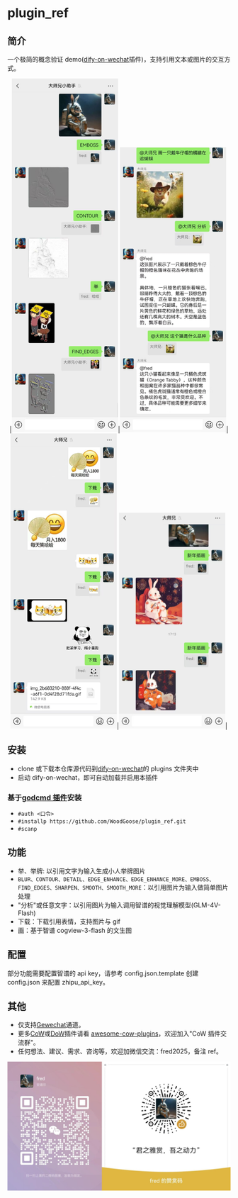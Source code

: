 # plugin_ref

## 简介

一个极简的概念验证 demo([dify-on-wechat](https://github.com/hanfangyuan4396/dify-on-wechat)插件)，支持引用文本或图片的交互方式。

<div align="center">
|<img width="240" src="./images/demo.0.jpg">|<img width="240" src="./images/demo.1.jpg">|<img width="240" src="./images/demo.2.jpg">|<img width="240" src="./images/demo.3.jpg">|
</div>

## 安装

- clone 或下载本仓库源代码到[dify-on-wechat](https://github.com/hanfangyuan4396/dify-on-wechat)的 plugins 文件夹中
- 启动 dify-on-wechat，即可自动加载并启用本插件

### 基于[godcmd 插件](https://github.com/hanfangyuan4396/dify-on-wechat/tree/master/plugins/godcmd)安装

- `#auth <口令>`
- `#installp https://github.com/WoodGoose/plugin_ref.git`
- `#scanp`

## 功能

- 举、举牌: 以引用文字为输入生成小人举牌图片
- `BLUR、CONTOUR、DETAIL、EDGE_ENHANCE、EDGE_ENHANCE_MORE、EMBOSS、FIND_EDGES、SHARPEN、SMOOTH、SMOOTH_MORE`：以引用图片为输入做简单图片处理
- "分析"或任意文字：以引用图片为输入调用智谱的视觉理解模型(GLM-4V-Flash)
- 下载：下载引用表情，支持图片与 gif
- 画：基于智谱 cogview-3-flash 的文生图

## 配置

部分功能需要配置智谱的 api key，请参考 config.json.template 创建 config.json 来配置 zhipu_api_key。

## 其他

- 仅支持[Gewechat](https://github.com/hanfangyuan4396/dify-on-wechat/blob/master/docs/gewechat/README.md)通道。
- 更多[CoW](https://github.com/zhayujie/chatgpt-on-wechat)或[DoW](https://github.com/hanfangyuan4396/dify-on-wechat)插件请看 [awesome-cow-plugins](https://github.com/WoodGoose/awesome-cow-plugins)，欢迎加入"CoW 插件交流群"。
- 任何想法、建议、需求、咨询等，欢迎加微信交流：fred2025，备注 ref。

![微信二维码](images/qr.jpg)
